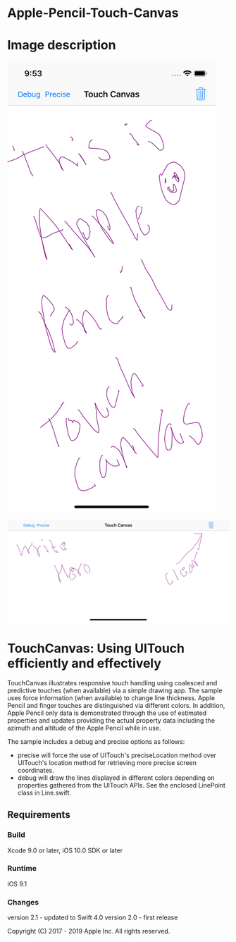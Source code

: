 # Apple-Pencil-Touch-Canvas


# Image description

![Image description](https://github.com/amoltdhage/Apple-Pencil-Touch-Canvas/blob/master/Simulator%20Screen%20Shot%20-%20iPhone%20XR%20-%202019-12-18%20at%2021.53.32.png)

![Image description](https://github.com/amoltdhage/Apple-Pencil-Touch-Canvas/blob/master/Simulator%20Screen%20Shot%20-%20iPhone%20XR%20-%202019-12-18%20at%2022.05.46.png)


# TouchCanvas: Using UITouch efficiently and effectively

TouchCanvas illustrates responsive touch handling using coalesced and predictive touches (when available) via a simple drawing app. The sample uses force information (when available) to change line thickness. Apple Pencil and finger touches are distinguished via different colors. In addition, Apple Pencil only data is demonstrated through the use of estimated properties and updates providing the actual property data including the azimuth and altitude of the Apple Pencil while in use.

The sample includes a debug and precise options as follows:

* precise will force the use of UITouch's preciseLocation method over UITouch's location method for retrieving more precise screen coordinates.
* debug will draw the lines displayed in different colors depending on properties gathered from the UITouch APIs.  See the enclosed LinePoint class in Line.swift.

## Requirements

### Build

Xcode 9.0 or later, iOS 10.0 SDK or later

### Runtime

iOS 9.1

### Changes

version 2.1 - updated to Swift 4.0
version 2.0 - first release

Copyright (C) 2017 - 2019 Apple Inc. All rights reserved.
